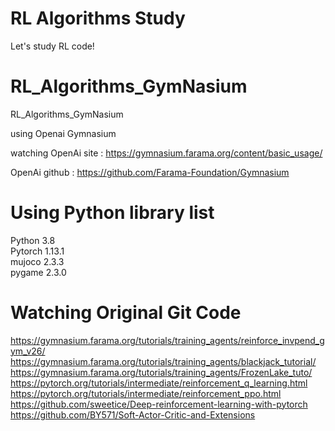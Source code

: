 # RL Algorithms Study
Let's study RL code!

# RL_Algorithms_GymNasium
RL_Algorithms_GymNasium

using Openai Gymnasium 

watching OpenAi site  : https://gymnasium.farama.org/content/basic_usage/

OpenAi github         : https://github.com/Farama-Foundation/Gymnasium

# Using Python library list
Python 3.8
<br/>Pytorch 1.13.1
<br/>mujoco 2.3.3
<br/>pygame 2.3.0

# Watching Original Git Code
https://gymnasium.farama.org/tutorials/training_agents/reinforce_invpend_gym_v26/
<br/> https://gymnasium.farama.org/tutorials/training_agents/blackjack_tutorial/
<br/> https://gymnasium.farama.org/tutorials/training_agents/FrozenLake_tuto/
<br/> https://pytorch.org/tutorials/intermediate/reinforcement_q_learning.html
<br/> https://pytorch.org/tutorials/intermediate/reinforcement_ppo.html
<br/> https://github.com/sweetice/Deep-reinforcement-learning-with-pytorch
<br/> https://github.com/BY571/Soft-Actor-Critic-and-Extensions
